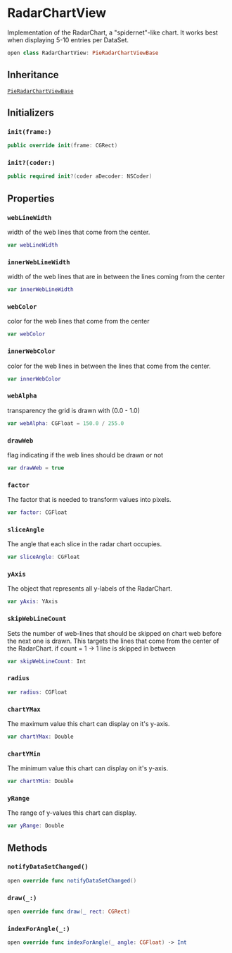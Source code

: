 # RadarChartView

Implementation of the RadarChart, a "spidernet"-like chart. It works best
when displaying 5-10 entries per DataSet.

``` swift
open class RadarChartView: PieRadarChartViewBase
```

## Inheritance

[`PieRadarChartViewBase`](/PieRadarChartViewBase)

## Initializers

### `init(frame:)`

``` swift
public override init(frame: CGRect)
```

### `init?(coder:)`

``` swift
public required init?(coder aDecoder: NSCoder)
```

## Properties

### `webLineWidth`

width of the web lines that come from the center.

``` swift
var webLineWidth
```

### `innerWebLineWidth`

width of the web lines that are in between the lines coming from the center

``` swift
var innerWebLineWidth
```

### `webColor`

color for the web lines that come from the center

``` swift
var webColor
```

### `innerWebColor`

color for the web lines in between the lines that come from the center.

``` swift
var innerWebColor
```

### `webAlpha`

transparency the grid is drawn with (0.0 - 1.0)

``` swift
var webAlpha: CGFloat = 150.0 / 255.0
```

### `drawWeb`

flag indicating if the web lines should be drawn or not

``` swift
var drawWeb = true
```

### `factor`

The factor that is needed to transform values into pixels.

``` swift
var factor: CGFloat
```

### `sliceAngle`

The angle that each slice in the radar chart occupies.

``` swift
var sliceAngle: CGFloat
```

### `yAxis`

The object that represents all y-labels of the RadarChart.

``` swift
var yAxis: YAxis
```

### `skipWebLineCount`

Sets the number of web-lines that should be skipped on chart web before the next one is drawn. This targets the lines that come from the center of the RadarChart.
if count = 1 -\> 1 line is skipped in between

``` swift
var skipWebLineCount: Int
```

### `radius`

``` swift
var radius: CGFloat
```

### `chartYMax`

The maximum value this chart can display on it's y-axis.

``` swift
var chartYMax: Double
```

### `chartYMin`

The minimum value this chart can display on it's y-axis.

``` swift
var chartYMin: Double
```

### `yRange`

The range of y-values this chart can display.

``` swift
var yRange: Double
```

## Methods

### `notifyDataSetChanged()`

``` swift
open override func notifyDataSetChanged()
```

### `draw(_:)`

``` swift
open override func draw(_ rect: CGRect)
```

### `indexForAngle(_:)`

``` swift
open override func indexForAngle(_ angle: CGFloat) -> Int
```
